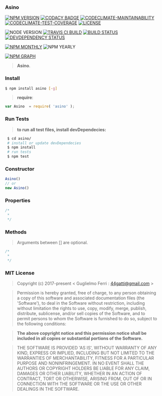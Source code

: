 ### Asino

[![NPM VERSION](http://img.shields.io/npm/v/asino.svg?style=flat)](https://www.npmjs.org/package/asino)
[![CODACY BADGE](https://img.shields.io/codacy/b18ed7d95b0a4707a0ff7b88b30d3def.svg?style=flat)](https://www.codacy.com/public/44gatti/asino)
[![CODECLIMATE-MAINTAINABILITY](https://api.codeclimate.com/v1/badges/a129985d70057037c35b/maintainability)](https://codeclimate.com/github/rootslab/asino/maintainability)
[![CODECLIMATE-TEST-COVERAGE](https://api.codeclimate.com/v1/badges/a129985d70057037c35b/test_coverage)](https://codeclimate.com/github/rootslab/asino/test_coverage)
[![LICENSE](http://img.shields.io/badge/license-MIT-blue.svg?style=flat)](https://github.com/rootslab/asino#mit-license)

![NODE VERSION](https://img.shields.io/node/v/asino.svg)
[![TRAVIS CI BUILD](http://img.shields.io/travis/rootslab/asino.svg?style=flat)](http://travis-ci.org/rootslab/asino)
[![BUILD STATUS](http://img.shields.io/david/rootslab/asino.svg?style=flat)](https://david-dm.org/rootslab/asino)
[![DEVDEPENDENCY STATUS](http://img.shields.io/david/dev/rootslab/asino.svg?style=flat)](https://david-dm.org/rootslab/asino#info=devDependencies)

[![NPM MONTHLY](http://img.shields.io/npm/dm/asino.svg?style=flat)](http://npm-stat.com/charts.html?package=asino)
![NPM YEARLY](https://img.shields.io/npm/dy/asino.svg)

[![NPM GRAPH](https://nodei.co/npm/asino.png?downloads=true&downloadRank=true&stars=true)](https://nodei.co/npm/asino/)


> __Asino__.


### Install

```bash
$ npm install asino [-g]
```

> __require__:

```javascript
var Asino  = require( 'asino' );
```
### Run Tests

> __to run all test files, install devDependecies:__

```bash
 $ cd asino/
 # install or update devDependecies
 $ npm install 
 # run tests
 $ npm test
```


### Constructor

```javascript
Asino()
// or
new Asino()
```

###  Properties


```javascript
/*
 * 
 */

```

### Methods

> Arguments between [] are optional.

```javascript
/*
 *
 */


```

### MIT License

> Copyright (c) 2017-present &lt; Guglielmo Ferri : 44gatti@gmail.com &gt;

> Permission is hereby granted, free of charge, to any person obtaining
> a copy of this software and associated documentation files (the
> 'Software'), to deal in the Software without restriction, including
> without limitation the rights to use, copy, modify, merge, publish,
> distribute, sublicense, and/or sell copies of the Software, and to
> permit persons to whom the Software is furnished to do so, subject to
> the following conditions:

> __The above copyright notice and this permission notice shall be
> included in all copies or substantial portions of the Software.__

> THE SOFTWARE IS PROVIDED 'AS IS', WITHOUT WARRANTY OF ANY KIND,
> EXPRESS OR IMPLIED, INCLUDING BUT NOT LIMITED TO THE WARRANTIES OF
> MERCHANTABILITY, FITNESS FOR A PARTICULAR PURPOSE AND NONINFRINGEMENT.
> IN NO EVENT SHALL THE AUTHORS OR COPYRIGHT HOLDERS BE LIABLE FOR ANY
> CLAIM, DAMAGES OR OTHER LIABILITY, WHETHER IN AN ACTION OF CONTRACT,
> TORT OR OTHERWISE, ARISING FROM, OUT OF OR IN CONNECTION WITH THE
> SOFTWARE OR THE USE OR OTHER DEALINGS IN THE SOFTWARE.
